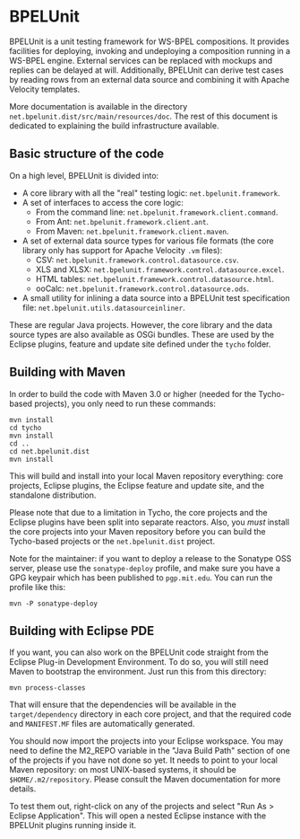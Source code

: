 BPELUnit
========

BPELUnit is a unit testing framework for WS-BPEL compositions. It provides facilities for deploying, invoking and undeploying a composition running in a WS-BPEL engine. External services can be replaced with mockups and replies can be delayed at will. Additionally, BPELUnit can derive test cases by reading rows from an external data source and combining it with Apache Velocity templates.

More documentation is available in the directory ``net.bpelunit.dist/src/main/resources/doc``. The rest of this document is dedicated to explaining the build infrastructure available.

Basic structure of the code
---------------------------

On a high level, BPELUnit is divided into:

* A core library with all the "real" testing logic: ``net.bpelunit.framework``.
* A set of interfaces to access the core logic:
  * From the command line: ``net.bpelunit.framework.client.command``.
  * From Ant: ``net.bpelunit.framework.client.ant``.
  * From Maven: ``net.bpelunit.framework.client.maven``.
* A set of external data source types for various file formats (the core library only has support for Apache Velocity ``.vm`` files):
  * CSV: ``net.bpelunit.framework.control.datasource.csv``.
  * XLS and XLSX: ``net.bpelunit.framework.control.datasource.excel``.
  * HTML tables: ``net.bpelunit.framework.control.datasource.html``.
  * ooCalc: ``net.bpelunit.framework.control.datasource.ods``.
* A small utility for inlining a data source into a BPELUnit test specification file: ``net.bpelunit.utils.datasourceinliner``.

These are regular Java projects. However, the core library and the data source types are also available as OSGi bundles. These are used by the Eclipse plugins, feature and update site defined under the ``tycho`` folder.

Building with Maven
-------------------

In order to build the code with Maven 3.0 or higher (needed for the Tycho-based projects), you only need to run these commands:

    mvn install
    cd tycho
    mvn install
    cd ..
    cd net.bpelunit.dist
    mvn install

This will build and install into your local Maven repository everything: core projects, Eclipse plugins, the Eclipse feature and update site, and the standalone distribution.

Please note that due to a limitation in Tycho, the core projects and the Eclipse plugins have been split into separate reactors. Also, you *must* install the core projects into your Maven repository before you can build the Tycho-based projects or the ``net.bpelunit.dist`` project.

Note for the maintainer: if you want to deploy a release to the Sonatype OSS server, please use the ``sonatype-deploy`` profile, and make sure you have a GPG keypair which has been published to ``pgp.mit.edu``. You can run the profile like this:

    mvn -P sonatype-deploy

Building with Eclipse PDE
-------------------------

If you want, you can also work on the BPELUnit code straight from the Eclipse Plug-in Development Environment. To do so, you will still need Maven to bootstrap the environment. Just run this from this directory:

    mvn process-classes

That will ensure that the dependencies will be available in the ``target/dependency`` directory in each core project, and that the required code and ``MANIFEST.MF`` files are automatically generated.

You should now import the projects into your Eclipse workspace. You may need to define the M2_REPO variable in the "Java Build Path" section of one of the projects if you have not done so yet. It needs to point to your local Maven repository: on most UNIX-based systems, it should be ``$HOME/.m2/repository``. Please consult the Maven documentation for more details.

To test them out, right-click on any of the projects and select "Run As > Eclipse Application". This will open a nested Eclipse instance with the BPELUnit plugins running inside it.
